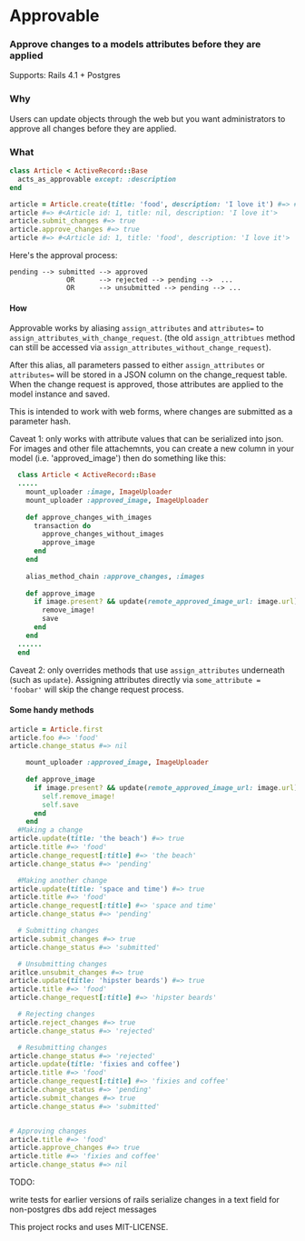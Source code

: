 # Approvable
### Approve changes to a models attributes before they are applied

Supports: Rails 4.1 + Postgres

### Why
Users can update objects through the web but you want administrators to approve all changes before they are applied.

### What
```ruby
class Article < ActiveRecord::Base
  acts_as_approvable except: :description
end

article = Article.create(title: 'food', description: 'I love it') #=> #<Article id: 1, title: nil, description: 'I love it'>
article #=> #<Article id: 1, title: nil, description: 'I love it'>
article.submit_changes #=> true
article.approve_changes #=> true 
article #=> #<Article id: 1, title: 'food', description: 'I love it'>
```

Here's the approval process:
```
pending --> submitted --> approved
              OR      --> rejected --> pending -->  ...
              OR      --> unsubmitted --> pending --> ...
```

#### How

Approvable works by aliasing `assign_attributes` and `attributes=` to `assign_attributes_with_change_request`. (the old `assign_attribtues` method can still be accessed via `assign_attributes_without_change_request`).

After this alias, all parameters passed to either `assign_attributes` or `attributes=` will be stored in a JSON column on the change_request table. When the change request is approved, those attributes are applied to the model instance and saved.

This is intended to work with web forms, where changes are submitted as a parameter hash.

Caveat 1: only works with attribute values that can be serialized into json. For images and other file attachemnts, you can create a new column in your model (i.e. 'approved_image') then do something like this:
```ruby
  class Article < ActiveRecord::Base
  .....
    mount_uploader :image, ImageUploader 
    mount_uploader :approved_image, ImageUploader 
    
    def approve_changes_with_images
      transaction do
        approve_changes_without_images
        approve_image
      end
    end
    
    alias_method_chain :approve_changes, :images
    
    def approve_image
      if image.present? && update(remote_approved_image_url: image.url)
        remove_image!
        save
      end
    end
  ......
  end
```

Caveat 2: only overrides methods that use `assign_attributes` underneath (such as `update`). Assigning attributes directly via `some_attribute = 'foobar'` will skip the change request process.


#### Some handy methods
```ruby
article = Article.first
article.foo #=> 'food'
article.change_status #=> nil

    mount_uploader :approved_image, ImageUploader 
    
    def approve_image
      if image.present? && update(remote_approved_image_url: image.url)
        self.remove_image!
        self.save
      end
    end
  #Making a change
article.update(title: 'the beach') #=> true
article.title #=> 'food'
article.change_request[:title] #=> 'the beach'
article.change_status #=> 'pending'

  #Making another change
article.update(title: 'space and time') #=> true
article.title #=> 'food'
article.change_request[:title] #=> 'space and time'
article.change_status #=> 'pending'

  # Submitting changes
article.submit_changes #=> true
article.change_status #=> 'submitted'

  # Unsubmitting changes
aritlce.unsubmit_changes #=> true
article.update(title: 'hipster beards') #=> true
article.title #=> 'food'
article.change_request[:title] #=> 'hipster beards'

  # Rejecting changes
article.reject_changes #=> true
article.change_status #=> 'rejected'

  # Resubmitting changes
article.change_status #=> 'rejected'
article.update(title: 'fixies and coffee')
article.title #=> 'food'
article.change_request[:title] #=> 'fixies and coffee'
article.change_status #=> 'pending'
article.submit_changes #=> true
article.change_status #=> 'submitted'


# Approving changes
article.title #=> 'food'
article.approve_changes #=> true
article.title #=> 'fixies and coffee'
article.change_status #=> nil
```

TODO:

write tests for earlier versions of rails
serialize changes in a text field for non-postgres dbs
add reject messages



This project rocks and uses MIT-LICENSE.
